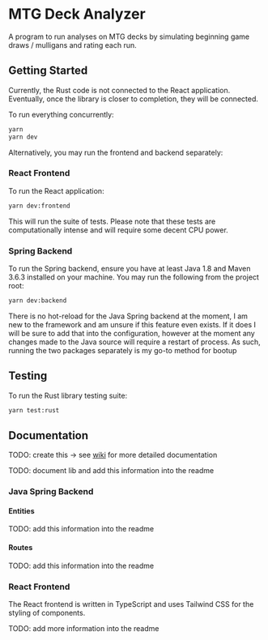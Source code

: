 # MTG Deck Analyzer

A program to run analyses on MTG decks by simulating beginning game draws / mulligans and rating each run.

## Getting Started

Currently, the Rust code is not connected to the React application. Eventually, once the library is closer to completion, they will be connected.

To run everything concurrently:

```bash
yarn
yarn dev
```

Alternatively, you may run the frontend and backend separately:

### React Frontend

To run the React application:

```bash
yarn dev:frontend
```

This will run the suite of tests. Please note that these tests are computationally intense and will require some decent CPU power.

### Spring Backend

To run the Spring backend, ensure you have at least Java 1.8 and Maven 3.6.3 installed on your machine. You may run the following from the project root:

```bash
yarn dev:backend
```

There is no hot-reload for the Java Spring backend at the moment, I am new to the framework and am unsure if this feature even exists. If it does I will be sure to add that into the configuration, however at the moment any changes made to the Java source will require a restart of process. As such, running the two packages separately is my go-to method for bootup

## Testing

To run the Rust library testing suite:

```bash
yarn test:rust
```

## Documentation

TODO: create this -> see [wiki](https://github.com/aaronleopold/mtg_analyzer/wiki) for more detailed documentation

TODO: document lib and add this information into the readme

### Java Spring Backend

#### Entities

TODO: add this information into the readme

#### Routes

TODO: add this information into the readme

### React Frontend

The React frontend is written in TypeScript and uses Tailwind CSS for the styling of components.

TODO: add more information into the readme

